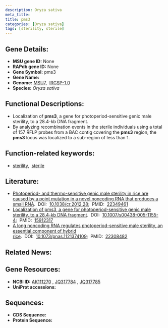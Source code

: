 ```yaml
---
description: Oryza sativa
meta_title:
title: pms3
categories: [Oryza sativa]
tags: [sterility, sterile]
---
```


## Gene Details:
- **MSU gene ID:** None  
- **RAPdb gene ID:** None  
- **Gene Symbol:** pms3
- **Gene Name:**
- **Genome:**  [MSU7](http://rice.uga.edu/),&nbsp;&nbsp;[IRGSP-1.0](https://rapdb.dna.affrc.go.jp/download/irgsp1.html)
- **Species:** *Oryza sativa*

## Functional Descriptions:
   - Localization of **pms3**, a gene for photoperiod-sensitive genic male sterility, to a 28.4-kb DNA fragment.
   - By analyzing recombination events in the sterile individuals using a total of 157 RFLP probes from a BAC contig covering the **pms3** region, the **pms3** locus was localized to a sub-region of less than 1.

## Function-related keywords:
   - [sterility](/tags/sterility/),&nbsp;&nbsp;[sterile](/tags/sterile/)

## Literature:
   - [Photoperiod- and thermo-sensitive genic male sterility in rice are caused by a point mutation in a novel noncoding RNA that produces a small RNA](https://www.doi.org/10.1038/cr.2012.28).&nbsp;&nbsp;DOI:&nbsp;&nbsp;[10.1038/cr.2012.28](https://www.doi.org/10.1038/cr.2012.28);&nbsp;&nbsp;PMID:&nbsp;&nbsp;[22349461](https://pubmed.ncbi.nlm.nih.gov/22349461/)
   - [Localization of pms3, a gene for photoperiod-sensitive genic male sterility, to a 28.4-kb DNA fragment](https://www.doi.org/10.1007/s00438-005-1155-4).&nbsp;&nbsp;DOI:&nbsp;&nbsp;[10.1007/s00438-005-1155-4](https://www.doi.org/10.1007/s00438-005-1155-4);&nbsp;&nbsp;PMID:&nbsp;&nbsp;[15912317](https://pubmed.ncbi.nlm.nih.gov/15912317/)
   - [A long noncoding RNA regulates photoperiod-sensitive male sterility, an essential component of hybrid rice](https://www.doi.org/10.1073/pnas.1121374109).&nbsp;&nbsp;DOI:&nbsp;&nbsp;[10.1073/pnas.1121374109](https://www.doi.org/10.1073/pnas.1121374109);&nbsp;&nbsp;PMID:&nbsp;&nbsp;[22308482](https://pubmed.ncbi.nlm.nih.gov/22308482/)

## Related News:

## Gene Resources:
- **NCBI ID:**  [AK111270](http://www.ncbi.nlm.nih.gov/nuccore/AK111270)&nbsp;,&nbsp;[JQ317784](http://www.ncbi.nlm.nih.gov/nuccore/JQ317784)&nbsp;,&nbsp;[JQ317785](http://www.ncbi.nlm.nih.gov/nuccore/JQ317785)
- **UniProt accessions:** [](https://www.uniprot.org/uniprotkb//entry)

## Sequences:
- **CDS Sequence:**
- **Protein Sequence:**
